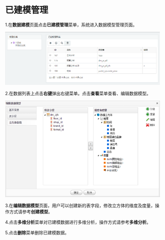 # 已建模管理

1.在**数据建模**页面点击**已建模管理**菜单，系统进入数据模型管理页面。

![](/assets/importn8.png)

2.在数据列表上点击**右键**弹出右键菜单。点击**查看**菜单查看、编辑数据模型。

![](/assets/import17.png)

3.在**编辑数据模型**页面，用户可以创建新的表字段，修改立方体的维度及度量，操作方式请参考**创建模型**。

4.点击**多维分析**菜单对已建模数据进行多维分析，操作方式请参考**多维分析**。

5.点击**删除**菜单删除已建模数据。

